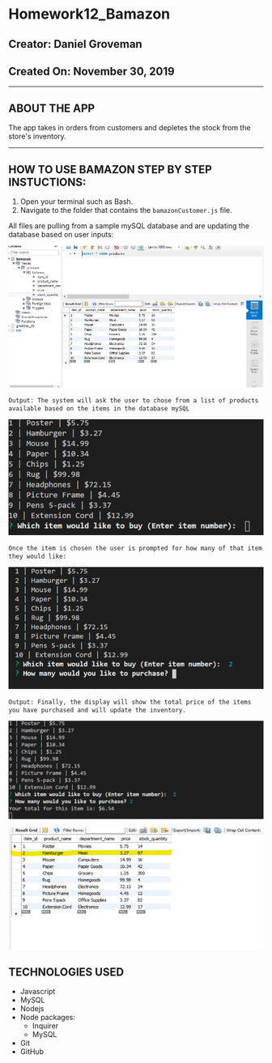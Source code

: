 # Homework12_Bamazon



## __Creator:__ Daniel Groveman
## __Created On:__ November 30, 2019

- - -

## ABOUT THE APP
The app takes in orders from customers and depletes the stock from the store's inventory.

- - -

## HOW TO USE BAMAZON STEP BY STEP INSTUCTIONS:
1. Open your terminal such as Bash.
2. Navigate to the folder that contains the `bamazonCustomer.js` file. 

All files are pulling from a sample mySQL database and are updating the database based on user inputs:

![Results](/img/mySQL_Before.PNG)
    
    Output: The system will ask the user to chose from a list of products available based on the items in the database mySQL

![Results](/img/Prompts.PNG)

    Once the item is chosen the user is prompted for how many of that item they would like:

![Results](/img/Prompt2.PNG)
    
    Output: Finally, the display will show the total price of the items you have purchased and will update the inventory.

![Results](/img/finalPrompt.png)


![Results](/img/mySQL_After.png)
        
      
## TECHNOLOGIES USED
* Javascript
* MySQL
* Nodejs
* Node packages:
    * Inquirer
    * MySQL
* Git
* GitHub